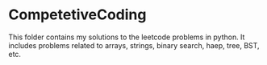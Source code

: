 # CompetetiveCoding

This folder contains my solutions to the leetcode problems in python. It includes problems related to arrays, strings, binary search, haep, tree, BST, etc.
